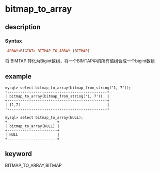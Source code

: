 # bitmap_to_array

## description

### Syntax

```Haskell
 ARRAY<BIGINT> BITMAP_TO_ARRAY (BITMAP)
```

将 BIMTAP 转化为Bigint数组，将一个BIMTAP中的所有值组合成一个bigint数组

## example

```Plain text
mysql> select bitmap_to_array(bitmap_from_string("1, 7"));
+----------------------------------------------+
| bitmap_to_array(bitmap_from_string('1, 7'))  |
+----------------------------------------------+
| [1,7]                                        |
+----------------------------------------------+

mysql> select bitmap_to_array(NULL);
+-----------------------+
| bitmap_to_array(NULL) |
+-----------------------+
| NULL                  |
+-----------------------+
```

## keyword

BITMAP_TO_ARRAY,BITMAP

